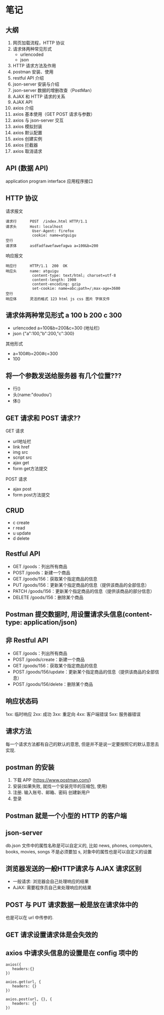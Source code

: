 # 笔记

## 大纲
1. 网页加载流程，HTTP 协议
2. 请求体两种常见形式
    * urlencoded
    * json
3. HTTP 请求方法及作用
4. postman 安装、使用
5. restful API 介绍
6. json-server 安装与介绍
7. json-server 数据的增删改查（PostMan）
8. AJAX 和 HTTP 请求的关系
9. AJAX API
10. axios 介绍
11. axios 基本使用（GET POST 请求与参数）
12. axios 与 json-server 交互
13. axios 模拟封装
14. axios 默认配置
15. axios 创建实例
16. axios 拦截器
17. axios 取消请求

## API (数据 API)
application program interface 应用程序接口

## HTTP 协议

请求报文

```
请求行      POST  /index.html HTTP/1.1
请求头      Host: localhost
            User-Agent: firefox 
            cookie: name=atguigu 
空行
请求体      asdfadfawefawefagwa a=100&b=200 
```

响应报文

```
响应行      HTTP/1.1  200  OK
响应头      name: atguigu
            content-type: text/html; charset=utf-8
            content-length: 1900
            content-encoding: gzip
            set-cookie: name=abc;path=/;max-age=3600
空行
响应体      灵活的格式 123 html js css 图片 字体文件 
```

## 请求体两种常见形式 a 100 b 200 c 300

* urlencoded   a=100&b=200&c=300  (地址栏)   
* json         {"a":100,"b":200,"c":300}                 

其他形式
* a=100#b=200#c=300
* <root><a>100</a></root>

## 将一个参数发送给服务器 有几个位置???
* 行()
* 头(name:"doudou')
* 体()


## GET 请求和 POST 请求??
GET 请求
* url地址栏
* link href
* img src
* script src
* ajax get
* form  get方法提交

POST 请求
* ajax post
* form post方法提交

## CRUD
* c   create
* r   read 
* u   update
* d   delete
  
## Restful API
* GET /goods：列出所有商品
* POST /goods：新建一个商品
* GET /goods/156：获取某个指定商品的信息
* PUT /goods/156：更新某个指定商品的信息（提供该商品的全部信息）
* PATCH /goods/156：更新某个指定商品的信息（提供该商品的部分信息）
* DELETE /goods/156：删除某个商品

## Postman 提交数据时, 用设置请求头信息(content-type: application/json)

## 非 Restful API
* GET /goods：列出所有商品
* POST /goods/create：新建一个商品
* GET /goods/156：获取某个指定商品的信息
* POST /goods/156/update：更新某个指定商品的信息（提供该商品的全部信息）
* POST /goods/156/delete：删除某个商品

## 响应状态码
1xx: 临时响应
2xx: 成功
3xx: 重定向
4xx: 客户端错误
5xx: 服务器错误




## 请求方法
每一个请求方法都有自己的默认的意思, 但是并不是说一定要按照它的默认意思去实现.

## postman 的安装
1. 下载 APP (https://www.postman.com/)
2. 安装(如果失败, 就找一个安装完毕的压缩包, 使用)
3. 注册. 输入账号、邮箱、密码 创建新用户
4. 登录

## Postman 就是一个小型的 HTTP 的客户端

## json-server
db.json 文件中的属性名称是可以自定义的, 比如 news, phones, computers, books, movies, songs
不是必须要加 s,  对象中的属性也是可以自定义的设置

## 浏览器发送的一般HTTP请求与 AJAX 请求区别
* 一般请求: 浏览器会自己处理响应的结果
* AJAX:    需要程序员自己来处理响应的结果

## POST 与 PUT 请求数据一般是放在请求体中的
也是可以在 url 中传参的.

## GET 请求设置请求体是会失效的

## axios 中请求头信息的设置是在 config 项中的
```
axios({
   headers:{}
})

axios.get(url, {
   headers: {}
})

axios.post(url, {}, {
   headers: {}
})
```